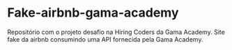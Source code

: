 # Fake-airbnb-gama-academy
Repositório com o projeto desafio na Hiring Coders da Gama Academy. Site fake da airbnb consumindo uma API fornecida pela Gama Academy.
